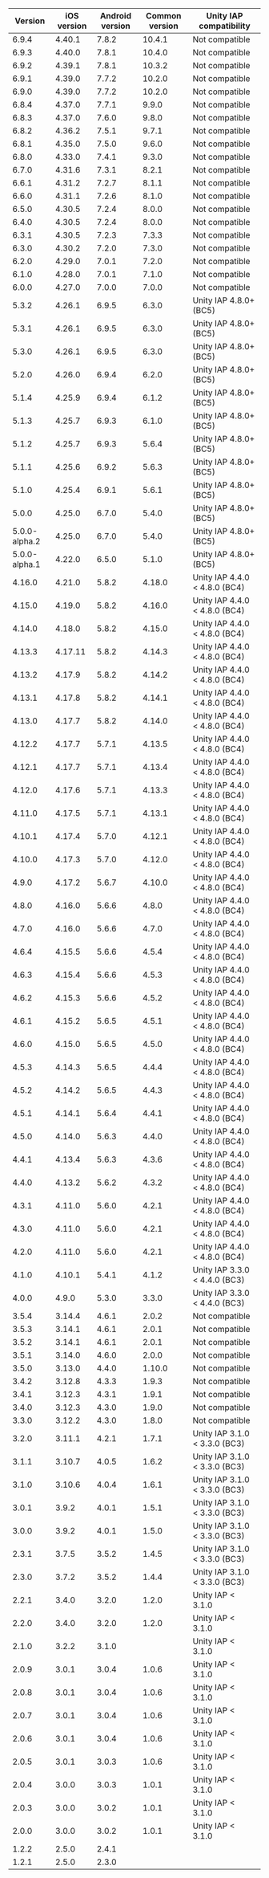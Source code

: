 | Version       | iOS version | Android version | Common version | Unity IAP compatibility       |
| ------------- | ----------- | --------------- | -------------- | ----------------------------- |
| 6.9.4 | 4.40.1 | 7.8.2 | 10.4.1 | Not compatible |
| 6.9.3 | 4.40.0 | 7.8.1 | 10.4.0 | Not compatible |
| 6.9.2 | 4.39.1 | 7.8.1 | 10.3.2 | Not compatible |
| 6.9.1 | 4.39.0 | 7.7.2 | 10.2.0 | Not compatible |
| 6.9.0 | 4.39.0 | 7.7.2 | 10.2.0 | Not compatible |
| 6.8.4 | 4.37.0 | 7.7.1 | 9.9.0 | Not compatible |
| 6.8.3 | 4.37.0 | 7.6.0 | 9.8.0 | Not compatible |
| 6.8.2 | 4.36.2 | 7.5.1 | 9.7.1 | Not compatible |
| 6.8.1 | 4.35.0 | 7.5.0 | 9.6.0 | Not compatible |
| 6.8.0 | 4.33.0 | 7.4.1 | 9.3.0 | Not compatible |
| 6.7.0 | 4.31.6 | 7.3.1 | 8.2.1 | Not compatible |
| 6.6.1 | 4.31.2 | 7.2.7 | 8.1.1 | Not compatible |
| 6.6.0 | 4.31.1 | 7.2.6 | 8.1.0 | Not compatible |
| 6.5.0 | 4.30.5 | 7.2.4 | 8.0.0 | Not compatible |
| 6.4.0 | 4.30.5 | 7.2.4 | 8.0.0 | Not compatible |
| 6.3.1 | 4.30.5 | 7.2.3 | 7.3.3 | Not compatible |
| 6.3.0 | 4.30.2 | 7.2.0 | 7.3.0 | Not compatible |
| 6.2.0 | 4.29.0 | 7.0.1 | 7.2.0 | Not compatible |
| 6.1.0 | 4.28.0 | 7.0.1 | 7.1.0 | Not compatible |
| 6.0.0         | 4.27.0      | 7.0.0           | 7.0.0          | Not compatible                |
| 5.3.2         | 4.26.1      | 6.9.5           | 6.3.0          | Unity IAP 4.8.0+ (BC5)        |
| 5.3.1         | 4.26.1      | 6.9.5           | 6.3.0          | Unity IAP 4.8.0+ (BC5)        |
| 5.3.0         | 4.26.1      | 6.9.5           | 6.3.0          | Unity IAP 4.8.0+ (BC5)        |
| 5.2.0         | 4.26.0      | 6.9.4           | 6.2.0          | Unity IAP 4.8.0+ (BC5)        |
| 5.1.4         | 4.25.9      | 6.9.4           | 6.1.2          | Unity IAP 4.8.0+ (BC5)        |
| 5.1.3         | 4.25.7      | 6.9.3           | 6.1.0          | Unity IAP 4.8.0+ (BC5)        |
| 5.1.2         | 4.25.7      | 6.9.3           | 5.6.4          | Unity IAP 4.8.0+ (BC5)        |
| 5.1.1         | 4.25.6      | 6.9.2           | 5.6.3          | Unity IAP 4.8.0+ (BC5)        |
| 5.1.0         | 4.25.4      | 6.9.1           | 5.6.1          | Unity IAP 4.8.0+ (BC5)        |
| 5.0.0         | 4.25.0      | 6.7.0           | 5.4.0          | Unity IAP 4.8.0+ (BC5)        |
| 5.0.0-alpha.2 | 4.25.0      | 6.7.0           | 5.4.0          | Unity IAP 4.8.0+ (BC5)        |
| 5.0.0-alpha.1 | 4.22.0      | 6.5.0           | 5.1.0          | Unity IAP 4.8.0+ (BC5)        |
| 4.16.0        | 4.21.0      | 5.8.2           | 4.18.0         | Unity IAP 4.4.0 < 4.8.0 (BC4) |
| 4.15.0        | 4.19.0      | 5.8.2           | 4.16.0         | Unity IAP 4.4.0 < 4.8.0 (BC4) |
| 4.14.0        | 4.18.0      | 5.8.2           | 4.15.0         | Unity IAP 4.4.0 < 4.8.0 (BC4) |
| 4.13.3        | 4.17.11     | 5.8.2           | 4.14.3         | Unity IAP 4.4.0 < 4.8.0 (BC4) |
| 4.13.2        | 4.17.9      | 5.8.2           | 4.14.2         | Unity IAP 4.4.0 < 4.8.0 (BC4) |
| 4.13.1        | 4.17.8      | 5.8.2           | 4.14.1         | Unity IAP 4.4.0 < 4.8.0 (BC4) |
| 4.13.0        | 4.17.7      | 5.8.2           | 4.14.0         | Unity IAP 4.4.0 < 4.8.0 (BC4) |
| 4.12.2        | 4.17.7      | 5.7.1           | 4.13.5         | Unity IAP 4.4.0 < 4.8.0 (BC4) |
| 4.12.1        | 4.17.7      | 5.7.1           | 4.13.4         | Unity IAP 4.4.0 < 4.8.0 (BC4) |
| 4.12.0        | 4.17.6      | 5.7.1           | 4.13.3         | Unity IAP 4.4.0 < 4.8.0 (BC4) |
| 4.11.0        | 4.17.5      | 5.7.1           | 4.13.1         | Unity IAP 4.4.0 < 4.8.0 (BC4) |
| 4.10.1        | 4.17.4      | 5.7.0           | 4.12.1         | Unity IAP 4.4.0 < 4.8.0 (BC4) |
| 4.10.0        | 4.17.3      | 5.7.0           | 4.12.0         | Unity IAP 4.4.0 < 4.8.0 (BC4) |
| 4.9.0         | 4.17.2      | 5.6.7           | 4.10.0         | Unity IAP 4.4.0 < 4.8.0 (BC4) |
| 4.8.0         | 4.16.0      | 5.6.6           | 4.8.0          | Unity IAP 4.4.0 < 4.8.0 (BC4) |
| 4.7.0         | 4.16.0      | 5.6.6           | 4.7.0          | Unity IAP 4.4.0 < 4.8.0 (BC4) |
| 4.6.4         | 4.15.5      | 5.6.6           | 4.5.4          | Unity IAP 4.4.0 < 4.8.0 (BC4) |
| 4.6.3         | 4.15.4      | 5.6.6           | 4.5.3          | Unity IAP 4.4.0 < 4.8.0 (BC4) |
| 4.6.2         | 4.15.3      | 5.6.6           | 4.5.2          | Unity IAP 4.4.0 < 4.8.0 (BC4) |
| 4.6.1         | 4.15.2      | 5.6.5           | 4.5.1          | Unity IAP 4.4.0 < 4.8.0 (BC4) |
| 4.6.0         | 4.15.0      | 5.6.5           | 4.5.0          | Unity IAP 4.4.0 < 4.8.0 (BC4) |
| 4.5.3         | 4.14.3      | 5.6.5           | 4.4.4          | Unity IAP 4.4.0 < 4.8.0 (BC4) |
| 4.5.2         | 4.14.2      | 5.6.5           | 4.4.3          | Unity IAP 4.4.0 < 4.8.0 (BC4) |
| 4.5.1         | 4.14.1      | 5.6.4           | 4.4.1          | Unity IAP 4.4.0 < 4.8.0 (BC4) |
| 4.5.0         | 4.14.0      | 5.6.3           | 4.4.0          | Unity IAP 4.4.0 < 4.8.0 (BC4) |
| 4.4.1         | 4.13.4      | 5.6.3           | 4.3.6          | Unity IAP 4.4.0 < 4.8.0 (BC4) |
| 4.4.0         | 4.13.2      | 5.6.2           | 4.3.2          | Unity IAP 4.4.0 < 4.8.0 (BC4) |
| 4.3.1         | 4.11.0      | 5.6.0           | 4.2.1          | Unity IAP 4.4.0 < 4.8.0 (BC4) |
| 4.3.0         | 4.11.0      | 5.6.0           | 4.2.1          | Unity IAP 4.4.0 < 4.8.0 (BC4) |
| 4.2.0         | 4.11.0      | 5.6.0           | 4.2.1          | Unity IAP 4.4.0 < 4.8.0 (BC4) |
| 4.1.0         | 4.10.1      | 5.4.1           | 4.1.2          | Unity IAP 3.3.0 < 4.4.0 (BC3) |
| 4.0.0         | 4.9.0       | 5.3.0           | 3.3.0          | Unity IAP 3.3.0 < 4.4.0 (BC3) |
| 3.5.4         | 3.14.4      | 4.6.1           | 2.0.2          | Not compatible                |
| 3.5.3         | 3.14.1      | 4.6.1           | 2.0.1          | Not compatible                |
| 3.5.2         | 3.14.1      | 4.6.1           | 2.0.1          | Not compatible                |
| 3.5.1         | 3.14.0      | 4.6.0           | 2.0.0          | Not compatible                |
| 3.5.0         | 3.13.0      | 4.4.0           | 1.10.0         | Not compatible                |
| 3.4.2         | 3.12.8      | 4.3.3           | 1.9.3          | Not compatible                |
| 3.4.1         | 3.12.3      | 4.3.1           | 1.9.1          | Not compatible                |
| 3.4.0         | 3.12.3      | 4.3.0           | 1.9.0          | Not compatible                |
| 3.3.0         | 3.12.2      | 4.3.0           | 1.8.0          | Not compatible                |
| 3.2.0         | 3.11.1      | 4.2.1           | 1.7.1          | Unity IAP 3.1.0 < 3.3.0 (BC3) |
| 3.1.1         | 3.10.7      | 4.0.5           | 1.6.2          | Unity IAP 3.1.0 < 3.3.0 (BC3) |
| 3.1.0         | 3.10.6      | 4.0.4           | 1.6.1          | Unity IAP 3.1.0 < 3.3.0 (BC3) |
| 3.0.1         | 3.9.2       | 4.0.1           | 1.5.1          | Unity IAP 3.1.0 < 3.3.0 (BC3) |
| 3.0.0         | 3.9.2       | 4.0.1           | 1.5.0          | Unity IAP 3.1.0 < 3.3.0 (BC3) |
| 2.3.1         | 3.7.5       | 3.5.2           | 1.4.5          | Unity IAP 3.1.0 < 3.3.0 (BC3) |
| 2.3.0         | 3.7.2       | 3.5.2           | 1.4.4          | Unity IAP 3.1.0 < 3.3.0 (BC3) |
| 2.2.1         | 3.4.0       | 3.2.0           | 1.2.0          | Unity IAP < 3.1.0             |
| 2.2.0         | 3.4.0       | 3.2.0           | 1.2.0          | Unity IAP < 3.1.0             |
| 2.1.0         | 3.2.2       | 3.1.0           |                | Unity IAP < 3.1.0             |
| 2.0.9         | 3.0.1       | 3.0.4           | 1.0.6          | Unity IAP < 3.1.0             |
| 2.0.8         | 3.0.1       | 3.0.4           | 1.0.6          | Unity IAP < 3.1.0             |
| 2.0.7         | 3.0.1       | 3.0.4           | 1.0.6          | Unity IAP < 3.1.0             |
| 2.0.6         | 3.0.1       | 3.0.4           | 1.0.6          | Unity IAP < 3.1.0             |
| 2.0.5         | 3.0.1       | 3.0.3           | 1.0.6          | Unity IAP < 3.1.0             |
| 2.0.4         | 3.0.0       | 3.0.3           | 1.0.1          | Unity IAP < 3.1.0             |
| 2.0.3         | 3.0.0       | 3.0.2           | 1.0.1          | Unity IAP < 3.1.0             |
| 2.0.0         | 3.0.0       | 3.0.2           | 1.0.1          | Unity IAP < 3.1.0             |
| 1.2.2         | 2.5.0       | 2.4.1           |                |                               |
| 1.2.1         | 2.5.0       | 2.3.0           |                |                               |
